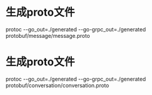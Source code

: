 # 生成proto文件
protoc --go_out=./generated --go-grpc_out=./generated protobuf/message/message.proto

# 生成proto文件
protoc --go_out=./generated --go-grpc_out=./generated protobuf/conversation/conversation.proto


